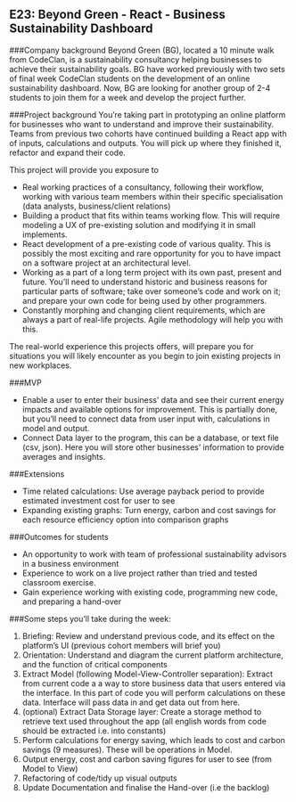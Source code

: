 ## E23: Beyond Green - React - Business Sustainability Dashboard
###Company background
Beyond Green (BG), located a 10 minute walk from CodeClan, is a sustainability consultancy helping businesses to achieve their sustainability goals. BG have worked previously with two sets of final week CodeClan students on the development of an online sustainability dashboard. Now, BG are looking for another group of 2-4 students to join them for a week and develop the project further.

###Project background
You’re taking part in prototyping an online platform for businesses who want to understand and improve their sustainability. Teams from previous two cohorts have continued building a React app with of inputs, calculations and outputs. You will pick up where they finished it, refactor and expand their code.

This project will provide you exposure to 

* Real working practices of a consultancy, following their workflow, working with various team members within their specific specialisation (data analysts, business/client relations)
* Building a product that fits within teams working flow. This will require modeling a UX of pre-existing solution and modifying it in small implements.
* React development of a pre-existing code of various quality. This is possibly the most exciting and rare opportunity for you to have impact on a software project at an architectural level.
* Working as a part of a long term project with its own past, present and future. You’ll need to understand historic and business reasons for particular parts of software; take over someone’s code and work on it; and prepare your own code for being used by other programmers.
* Constantly morphing and changing client requirements, which are always a part of real-life projects. Agile methodology will help you with this. 

The real-world experience this projects offers, will prepare you for situations you will likely encounter as you begin to join existing projects in new workplaces.

###MVP
* Enable a user to enter their business’ data and see their current energy impacts and available options for improvement. This is partially done, but you’ll need to connect data from user input with, calculations in model and output.
* Connect Data layer to the program, this can be a database, or text file (csv, json). Here you will store other businesses’ information to provide averages and insights.

###Extensions
* Time related calculations: Use average payback period to provide estimated investment cost for user to see
* Expanding existing graphs: Turn energy, carbon and cost savings for each resource efficiency option into comparison graphs

###Outcomes for students
* An opportunity to work with team of professional sustainability advisors in a business environment 
* Experience to work on a live project rather than tried and tested classroom exercise. 
* Gain experience working with existing code,  programming new code, and preparing a hand-over

###Some steps you’ll take during the week:
1. Briefing: Review and understand previous code, and its effect on the platform’s UI (previous cohort members will brief you)
1. Orientation: Understand and diagram the current platform architecture, and the function of critical components
1. Extract Model (following Model-View-Controller separation): Extract from current code a a way to store business data that users entered via the interface. In this part of code you will perform calculations on these data. Interface will pass data in and get data out from here.
1. (optional) Extract Data Storage layer: Create a storage method to retrieve text used throughout the app  (all english words from code should be extracted i.e. into constants)
1. Perform calculations for energy saving, which leads to cost and carbon savings (9 measures). These will be operations in Model.
1. Output energy, cost and carbon saving figures for user to see (from Model to View)
1. Refactoring of code/tidy up visual outputs
1. Update Documentation and finalise the Hand-over (i.e the backlog) 
